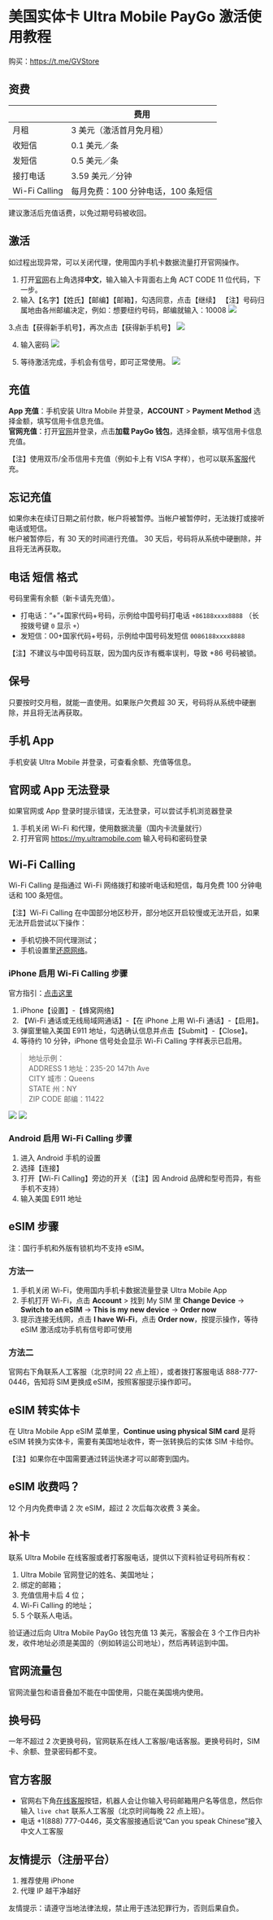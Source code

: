 # 美国实体卡 Ultra Mobile PayGo 激活使用教程

购买：https://t.me/GVStore

## 资费

|  | 费用 |  
|---|---|
| 月租 | 3 美元（激活首月免月租） |
| 收短信 | 0.1 美元／条|  
| 发短信 | 0.5 美元／条 |  
| 接打电话 | 3.59 美元／分钟 |   
| Wi-Fi Calling | 每月免费：100 分钟电话，100 条短信 | 

建议激活后充值话费，以免过期号码被收回。

## 激活

如过程出现异常，可以关闭代理，使用国内手机卡数据流量打开官网操作。

1. 打开[官网](https://my.ultramobile.com/paygo/activation)右上角选择**中文**，输入输入卡背面右上角 ACT CODE 11 位代码，下一步。
2. 输入【名字】【姓氏】【邮编】【邮箱】，勾选同意，点击【继续】
【注】号码归属地由各州邮编决定，例如：想要纽约号码，邮编就输入：10008
![](https://i.imgur.com/mVrOFTF.png)

3.点击【获得新手机号】，再次点击【获得新手机号】
![](https://i.imgur.com/bMZjwIQ.png)

4. 输入密码
![](https://i.imgur.com/mVrOFTF.png)

6. 等待激活完成，手机会有信号，即可正常使用。
![](https://i.imgur.com/TFayLS4.png)

## 充值

**App 充值**：手机安装 Ultra Mobile 并登录，**ACCOUNT** > **Payment Method** 选择金额，填写信用卡信息充值。\
**官网充值**：打开[官网](https://my.ultramobile.com/account/paygo)并登录，点击**加载 PayGo 钱包**，选择金额，填写信用卡信息充值。

【注】使用双币/全币信用卡充值（例如卡上有 VISA 字样），也可以联系[客服](https://t.me/GVStore)代充。

## 忘记充值
如果你未在续订日期之前付款，帐户将被暂停。当帐户被暂停时，无法拨打或接听电话或短信。\
帐户被暂停后，有 30 天的时间进行充值。 30 天后，号码将从系统中硬删除，并且将无法再获取。

## 电话 短信 格式
号码里需有余额（新卡请先充值）。
- 打电话：“+”+国家代码+号码，示例给中国号码打电话 `+86188xxxx8888` （长按拨号键 `0` 显示 `+`）
- 发短信：00+国家代码+号码，示例给中国号码发短信 `0086188xxxx8888`

【注】不建议与中国号码互联，因为国内反诈有概率误判，导致 +86 号码被锁。

## 保号
只要按时交月租，就能一直使用。如果账户欠费超 30 天，号码将从系统中硬删除，并且将无法再获取。

## 手机 App
手机安装 Ultra Mobile 并登录，可查看余额、充值等信息。

## 官网或 App 无法登录
如果官网或 App 登录时提示错误，无法登录，可以尝试手机浏览器登录
1. 手机关闭 Wi-Fi 和代理，使用数据流量（国内卡流量就行）
2. 打开官网 https://my.ultramobile.com 输入号码和密码登录

## Wi-Fi Calling
Wi-Fi Calling 是指通过 Wi-Fi 网络拨打和接听电话和短信，每月免费 100 分钟电话和 100 条短信。

【注】Wi-Fi Calling 在中国部分地区秒开，部分地区开启较慢或无法开启，如果无法开启尝试以下操作：
- 手机切换不同代理测试；
- 手机设置里[还原网络](https://support.apple.com/zh-cn/111786)。

### iPhone 启用 Wi-Fi Calling 步骤
官方指引：[点击这里](https://www.ultramobile.com/blog/what-is-wifi-calling/)

1. iPhone【设置】-【蜂窝网络】
2. 【Wi-Fi 通话或无线局域网通话】-【在 iPhone 上用 Wi-Fi 通话】-【启用】。
3. 弹窗里输入美国 E911 地址，勾选确认信息并点击【Submit】-【Close】。
4. 等待约 10 分钟，iPhone 信号处会显示 Wi-Fi Calling 字样表示已启用。

>地址示例：\
>ADDRESS 1 地址：235-20 147th Ave\
>CITY 城市：Queens\
>STATE 州：NY\
>ZIP CODE 邮编：11422

![](https://i.imgur.com/7txbPjG.jpg)
![](https://i.imgur.com/4640m95.jpg)

### Android 启用 Wi-Fi Calling 步骤
1. 进入 Android 手机的设置
2. 选择【连接】
3. 打开【Wi-Fi Calling】旁边的开关（【注】因 Android 品牌和型号而异，有些手机不支持）
4. 输入美国 E911 地址

## eSIM 步骤

注：国行手机和外版有锁机均不支持 eSIM。

### 方法一
1. 手机关闭 Wi-Fi，使用国内手机卡数据流量登录 Ultra Mobile App
2. 手机打开 Wi-Fi，点击 **Account** > 找到 My SIM 里 **Change Device** → **Switch to an eSIM** → **This is my new device** → **Order now**
3. 提示连接无线网，点击 **I have Wi-Fi**，点击 **Order now**，按提示操作，等待 eSIM 激活成功手机有信号即可使用

### 方法二
官网右下角联系人工客服（北京时间 22 点上班），或者拨打客服电话 888-777-0446，告知将 SIM 更换成 eSIM，按照客服提示操作即可。

## eSIM 转实体卡
在 Ultra Mobile App eSIM 菜单里，**Continue using physical SIM card** 是将 eSIM 转换为实体卡，需要有美国地址收件，寄一张转换后的实体 SIM 卡给你。

【注】如果你在中国需要通过转运快递才可以邮寄到国内。

## eSIM 收费吗？
12 个月内免费申请 2 次 eSIM，超过 2 次后每次收费 3 美金。

## 补卡
联系 Ultra Mobile 在线客服或者打客服电话，提供以下资料验证号码所有权：

1. Ultra Mobile 官网登记的姓名、美国地址；
2. 绑定的邮箱；
3. 充值信用卡后 4 位；
4. Wi-Fi Calling 的地址；
5. 5 个联系人电话。

验证通过后向 Ultra Mobile PayGo 钱包充值 13 美元，客服会在 3 个工作日内补发，收件地址必须是美国的（例如转运公司地址），然后再转运到中国。

## 官网流量包
官网流量包和语音叠加不能在中国使用，只能在美国境内使用。

## 换号码
一年不超过 2 次更换号码，官网联系在线人工客服/电话客服。更换号码时，SIM 卡、余额、登录密码都不变。

## 官方客服
- 官网右下角[在线客服](https://www.ultramobile.com/)按钮，机器人会让你输入号码邮箱用户名等信息，然后你输入 `live chat` 联系人工客服（北京时间每晚 22 点上班）。
- 电话 +1(888) 777-0446，英文客服接通后说“Can you speak Chinese”接入中文人工客服

## 友情提示（注册平台）
1. 推荐使用 iPhone
2. 代理 IP 越干净越好

友情提示：请遵守当地法律法规，禁止用于违法犯罪行为，否则后果自负。


 
